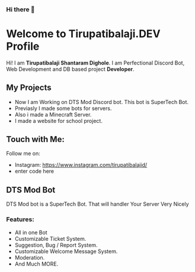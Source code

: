### Hi there 👋

<!--
**Tirupatibalaji-Dev/Tirupatibalaji-Dev** is a ✨ _special_ ✨ repository because its `README.md` (this file) appears on your GitHub profile. -->

# Welcome to Tirupatibalaji.DEV Profile

Hi! I am **Tirupatibalaji Shantaram Dighole**. I am Perfectional Discord Bot, Web Development and DB based project **Developer**. 


## My Projects

- Now I am Working on DTS Mod Discord bot. This bot is SuperTech Bot.
- Previasly I made some bots for servers.
- Also i made a Minecraft Server.
- I made a website for school project.

## Touch with Me:
 Follow me on:
- Instagram: https://www.instagram.com/tirupatibalajid/
- enter code here

## DTS Mod Bot

DTS Mod bot is a SuperTech Bot. That will handler Your Server Very Nicely
### Features:
- All in one Bot
- Customizable Ticket System.
- Suggestion, Bug / Report System.
- Customizable Welcome Message System.
- Moderation.
- And Much MORE.

